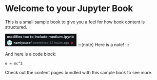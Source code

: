 # Welcome to your Jupyter Book

This is a small sample book to give you a feel for how book content is
structured.

![test](images/cross.png)
:::{note}
Here is a note!
:::

And here is a code block:

```
e = mc^2
```

Check out the content pages bundled with this sample book to see more.

